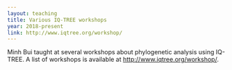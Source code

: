 ```yaml
---
layout: teaching
title: Various IQ-TREE workshops
year: 2018-present
link: http://www.iqtree.org/workshop/
---
```


Minh Bui taught at several workshops about phylogenetic analysis using IQ-TREE. A list of workshops
is available at  <a href="http://www.iqtree.org/workshop/">http://www.iqtree.org/workshop/</a>.
